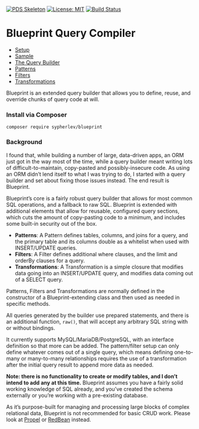 [![PDS Skeleton](https://img.shields.io/badge/pds-skeleton-blue.svg?style=flat-square)](https://github.com/php-pds/skeleton) [![License: MIT](https://img.shields.io/badge/License-MIT-yellow.svg)](https://opensource.org/licenses/MIT) [![Build Status](https://travis-ci.org/sypherlev/blueprint.svg?branch=master)](https://travis-ci.org/sypherlev/blueprint)

# Blueprint Query Compiler

* [Setup](https://github.com/sypherlev/blueprint/blob/master/docs/Setup.md)
* [Sample](https://github.com/sypherlev/blueprint/blob/master/docs/Sample.md)
* [The Query Builder](https://github.com/sypherlev/blueprint/blob/master/docs/QueryBuilder.md)
* [Patterns](https://github.com/sypherlev/blueprint/blob/master/docs/Patterns.md)
* [Filters](https://github.com/sypherlev/blueprint/blob/master/docs/Filters.md)
* [Transformations](https://github.com/sypherlev/blueprint/blob/master/docs/Transformations.md)

Blueprint is an extended query builder that allows you to define, reuse, and override chunks of query code at will.

### Install via Composer

`composer require sypherlev/blueprint`

### Background

I found that, while building a number of large, data-driven apps, an ORM just got in the way most of the time, while a query builder meant writing lots of difficult-to-maintain, copy-pasted and possibly-insecure code. As using an ORM didn’t lend itself to what I was trying to do, I started with a query builder and set about fixing those issues instead. The end result is Blueprint.

Blueprint’s core is a fairly robust query builder that allows for most common SQL operations, and a fallback to raw SQL. Blueprint is extended with additional elements that allow for reusable, configured query sections, which cuts the amount of copy-pasting code to a minimum, and includes some built-in security out of the box.

* **Patterns**: A Pattern defines tables, columns, and joins for a query, and the primary table and its columns double as a whitelist when used with INSERT/UPDATE queries.
* **Filters**: A Filter defines additional where clauses, and the limit and orderBy clauses for a query.
* **Transformations**: A Transformation is a simple closure that modifies data going into an INSERT/UPDATE query, and modifies data coming out of a SELECT query.

Patterns, Filters and Transformations are normally defined in the constructor of a Blueprint-extending class and then used as needed in specific methods.

All queries generated by the builder use prepared statements, and there is an additional function, `raw()`, that will accept any arbitrary SQL string with or without bindings.

It currently supports MySQL/MariaDB/PostgreSQL, with an interface definition so that more can be added. The pattern/filter setup can only define whatever comes out of a single query, which means defining one-to-many or many-to-many relationships requires the use of a transformation after the initial query result to append more data as needed.

**Note: there is no functionality to create or modify tables, and I don’t intend to add any at this time.** Blueprint assumes you have a fairly solid working knowledge of SQL already, and you’ve created the schema externally or you’re working with a pre-existing database.

As it’s purpose-built for managing and processing large blocks of complex relational data, Blueprint is not recommended for basic CRUD work. Please look at [Propel](http://propelorm.org/) or [RedBean](https://redbeanphp.com/index.php) instead.
